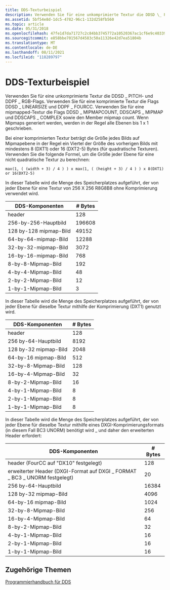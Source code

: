 ```yaml
---
title: DDS-Texturbeispiel
description: Verwenden Sie für eine unkomprimierte Textur die DDSD \_ PITCH- und DDPF \_ RGB-Flags. Verwenden Sie für eine komprimierte Textur die Flags DDSD \_ LINEARSIZE und DDPF \_ FOURCC.
ms.assetid: 5bf54e8d-1dc5-4782-96c1-132d258fb560
ms.topic: article
ms.date: 05/31/2018
ms.openlocfilehash: 47fe1d7da71727c2c84bb3745772a10520367ac1cf6e9c4033932548d86c1302
ms.sourcegitcommit: e858bbe701567d4583c50a11326e42d7ea51804b
ms.translationtype: MT
ms.contentlocale: de-DE
ms.lasthandoff: 08/11/2021
ms.locfileid: "118289797"
---
```

# <a name="dds-texture-example"></a>DDS-Texturbeispiel

Verwenden Sie für eine unkomprimierte Textur die DDSD \_ PITCH- und DDPF \_ RGB-Flags. Verwenden Sie für eine komprimierte Textur die Flags DDSD \_ LINEARSIZE und DDPF \_ FOURCC. Verwenden Sie für eine mipmapped-Textur die Flags DDSD \_ MIPMAPCOUNT, DDSCAPS \_ MIPMAP und DDSCAPS \_ COMPLEX sowie den Member mipmap count. Wenn Mipmaps generiert werden, werden in der Regel alle Ebenen bis 1 x 1 geschrieben.

Bei einer komprimierten Textur beträgt die Größe jedes Bilds auf Mipmapebene in der Regel ein Viertel der Größe des vorherigen Bilds mit mindestens 8 (DXT1) oder 16 (DXT2-5) Bytes (für quadratische Texturen). Verwenden Sie die folgende Formel, um die Größe jeder Ebene für eine nicht quadratische Textur zu berechnen:


```
max(1, ( (width + 3) / 4 ) ) x max(1, ( (height + 3) / 4 ) ) x 8(DXT1) or 16(DXT2-5)
```



In dieser Tabelle wird die Menge des Speicherplatzes aufgeführt, der von jeder Ebene für eine Textur von 256 X 256 R8G8B8 ohne Komprimierung verwendet wird.



| DDS-Komponenten          | \# Bytes |
|-------------------------|----------|
| header                  | 128      |
| 256-by-256-Hauptbild   | 196608   |
| 128 by-128 mipmap-Bild | 49152    |
| 64-by-64-mipmap-Bild   | 12288    |
| 32-by-32-mipmap-Bild   | 3072     |
| 16-by-16-mipmap-Bild   | 768      |
| 8-by-8-Mipmap-Bild     | 192      |
| 4-by-4-Mipmap-Bild     | 48       |
| 2-by-2-Mipmap-Bild     | 12       |
| 1-by-1-Mipmap-Bild     | 3        |



 

In dieser Tabelle wird die Menge des Speicherplatzes aufgeführt, der von jeder Ebene für dieselbe Textur mithilfe der Komprimierung (DXT1) genutzt wird.



| DDS-Komponenten         | \# Bytes |
|------------------------|----------|
| header                 | 128      |
| 256 by-64-Hauptbild   | 8192     |
| 128 by-32 mipmap-Bild | 2048     |
| 64-by-16 mipmap-Bild  | 512      |
| 32-by-8-Mipmap-Bild   | 128      |
| 16-by-4-Mipmap-Bild   | 32       |
| 8-by-2-Mipmap-Bild    | 16       |
| 4-by-1-Mipmap-Bild    | 8        |
| 2-by-1-Mipmap-Bild    | 8        |
| 1-by-1-Mipmap-Bild    | 8        |



 

In dieser Tabelle wird die Menge des Speicherplatzes aufgeführt, der von jeder Ebene für dieselbe Textur mithilfe eines DXGI-Komprimierungsformats (in diesem Fall BC3 UNORM) benötigt wird \_ und daher den erweiterten Header erfordert:



| DDS-Komponenten                                                | \# Bytes |
|---------------------------------------------------------------|----------|
| header (FourCC auf "DX10" festgelegt)                                 | 128      |
| erweiterter Header (DXGI-Format auf DXGI \_ FORMAT \_ BC3 \_ UNORM festgelegt) | 20       |
| 256 by-64-Hauptbild                                          | 16384    |
| 128 by-32 mipmap-Bild                                        | 4096     |
| 64-by-16 mipmap-Bild                                         | 1024     |
| 32-by-8-Mipmap-Bild                                          | 256      |
| 16-by-4-Mipmap-Bild                                          | 64       |
| 8-by-2-Mipmap-Bild                                           | 32       |
| 4-by-1-Mipmap-Bild                                           | 16       |
| 2-by-1-Mipmap-Bild                                           | 16       |
| 1-by-1-Mipmap-Bild                                           | 16       |



 

## <a name="related-topics"></a>Zugehörige Themen

<dl> <dt>

[Programmierhandbuch für DDS](dx-graphics-dds-pguide.md)
</dt> </dl>

 

 




